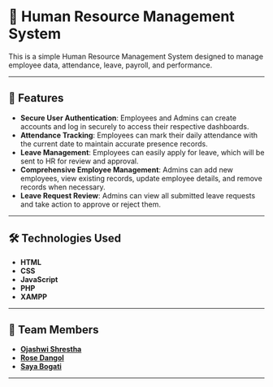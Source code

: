 # 💼 Human Resource Management System 

This is a simple Human Resource Management System designed to manage employee data, attendance, leave, payroll, and performance.

---

## 🚀 Features 

- **Secure User Authentication**: Employees and Admins can create accounts and log in securely to access their respective dashboards.
- **Attendance Tracking**: Employees can mark their daily attendance with the current date to maintain accurate presence records.
- **Leave Management**: Employees can easily apply for leave, which will be sent to HR for review and approval.
- **Comprehensive Employee Management**: Admins can add new employees, view existing records, update employee details, and remove records when necessary.
- **Leave Request Review**: Admins can view all submitted leave requests and take action to approve or reject them.

---

## 🛠️ Technologies Used 

- **HTML**
- **CSS**
- **JavaScript**
- **PHP**
- **XAMPP**

---

## 👥 Team Members 

- **[Ojashwi Shrestha](https://github.com/OjashwiStha)**
- **[Rose Dangol](https://github.com/rose-dangol)**
- **[Saya Bogati](https://github.com/sayasingh)**

---
